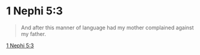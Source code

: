 # 1 Nephi 5:3

> And after this manner of language had my mother complained against my father.

[1 Nephi 5:3](https://www.churchofjesuschrist.org/study/scriptures/bofm/1-ne/5?lang=eng&id=p3#p3)


